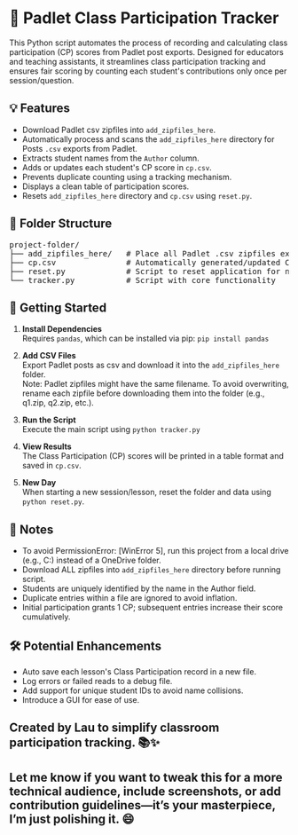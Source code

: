 # 📝 Padlet Class Participation Tracker

This Python script automates the process of recording and calculating class participation (CP) scores from Padlet post exports. Designed for educators and teaching assistants, it streamlines class participation tracking and ensures fair scoring by counting each student's contributions only once per session/question.

## 💡 Features

- Download Padlet csv zipfiles into `add_zipfiles_here`.
- Automatically process and scans the `add_zipfiles_here` directory for Posts `.csv` exports from Padlet.
- Extracts student names from the `Author` column.
- Adds or updates each student's CP score in `cp.csv`.
- Prevents duplicate counting using a tracking mechanism.
- Displays a clean table of participation scores.
- Resets `add_zipfiles_here` directory and `cp.csv` using `reset.py`.

## 📁 Folder Structure

<pre>project-folder/ 
├── add_zipfiles_here/   # Place all Padlet .csv zipfiles exports here 
├── cp.csv               # Automatically generated/updated CP record 
├── reset.py             # Script to reset application for new session/lesson
└── tracker.py           # Script with core functionality </pre>


## 🚀 Getting Started

1. **Install Dependencies**  
   Requires `pandas`, which can be installed via pip: `pip install pandas`

3. **Add CSV Files**  
   Export Padlet posts as csv and download it into the `add_zipfiles_here` folder.    
   Note: Padlet zipfiles might have the same filename. To avoid overwriting, rename each zipfile before downloading them into the folder (e.g., q1.zip, q2.zip, etc.).
   
5. **Run the Script**  
   Execute the main script using `python tracker.py`

7. **View Results**  
   The Class Participation (CP) scores will be printed in a table format and saved in `cp.csv`.

4. **New Day**  
   When starting a new session/lesson, reset the folder and data using `python reset.py`.


## 📌 Notes
- To avoid PermissionError: [WinError 5], run this project from a local drive (e.g., C:\) instead of a OneDrive folder.
- Download ALL zipfiles into `add_zipfiles_here` directory before running script.
- Students are uniquely identified by the name in the Author field.
- Duplicate entries within a file are ignored to avoid inflation.
- Initial participation grants 1 CP; subsequent entries increase their score cumulatively.


## 🛠️ Potential Enhancements
- Auto save each lesson's Class Participation record in a new file.
- Log errors or failed reads to a debug file.
- Add support for unique student IDs to avoid name collisions.
- Introduce a GUI for ease of use.


## Created by Lau to simplify classroom participation tracking. 📚✨

## Let me know if you want to tweak this for a more technical audience, include screenshots, or add contribution guidelines—it’s your masterpiece, I’m just polishing it. 😄


